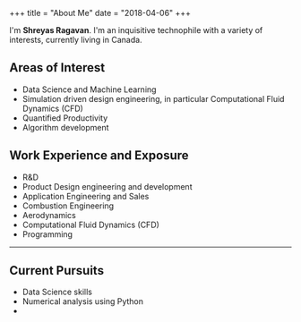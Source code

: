 +++
title = "About Me"
date = "2018-04-06"
+++

I'm **Shreyas Ragavan**. I'm an inquisitive technophile with a variety of
interests, currently living in Canada. 

## Areas of Interest
- Data Science and Machine Learning
- Simulation driven design engineering, in particular Computational Fluid Dynamics (CFD)
- Quantified Productivity
- Algorithm development

## Work Experience and Exposure 

- R&D
- Product Design engineering and development
- Application Engineering and Sales
- Combustion Engineering  
- Aerodynamics  
- Computational Fluid Dynamics (CFD)  
- Programming



---------------------

## Current Pursuits  

- Data Science skills 
- Numerical analysis using Python 
- 
